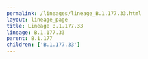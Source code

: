 ```yaml
---
permalink: /lineages/lineage_B.1.177.33.html
layout: lineage_page
title: Lineage B.1.177.33
lineage: B.1.177.33
parent: B.1.177
children: ['B.1.177.33']
---
```

